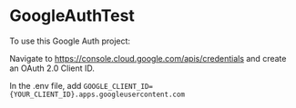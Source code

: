 # GoogleAuthTest


To use this Google Auth project:

Navigate to https://console.cloud.google.com/apis/credentials and create an OAuth 2.0 Client ID.

In the .env file, add `GOOGLE_CLIENT_ID={YOUR_CLIENT_ID}.apps.googleusercontent.com`
